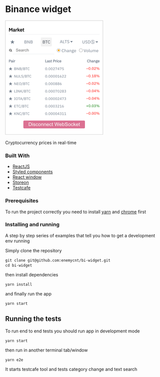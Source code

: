 # Binance widget

<img src="./public/main.png" width="313" height="365" alt="widget">

Cryptocurrency prices in real-time

### Built With

* [ReactJS](https://reactjs.org/)
* [Styled components](https://styled-components.com/)
* [React window](https://github.com/bvaughn/react-window)
* [Storeon](https://github.com/storeon/storeon)
* [Testcafe](https://devexpress.github.io/testcafe/)

### Prerequisites

To run the project correctly you need to install [yarn](https://classic.yarnpkg.com/en/docs/install/) and [chrome](https://www.google.com/chrome/) first


### Installing and running

A step by step series of examples that tell you how to get a development env running

Simply clone the repository

```
git clone git@github.com:enemycnt/bi-widget.git
cd bi-widget
```

then install dependencies

```
yarn install
```

and finally run the app

```
yarn start
```

## Running the tests

To run end to end tests you should run app in development mode

```
yarn start
```

then run in another terminal tab/window 

```
yarn e2e
```
It starts testcafe tool and tests category change and text search






